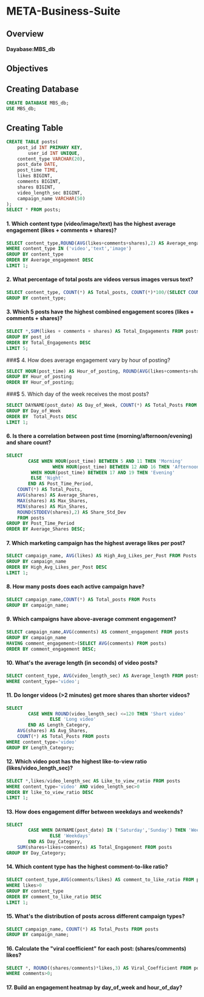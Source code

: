 # META-Business-Suite
## Overview
#### Dayabase:MBS_db

## Objectives

## Creating Database
```sql
CREATE DATABASE MBS_db;
USE MBS_db;
```
## Creating Table
```sql
CREATE TABLE posts(
    post_id INT PRIMARY KEY,
        user_id INT UNIQUE,
    content_type VARCHAR(20),
    post_date DATE,
    post_time TIME,
    likes BIGINT,
    comments BIGINT,
    shares BIGINT,
    video_length_sec BIGINT,
    campaign_name VARCHAR(50)
);
SELECT * FROM posts;
```
#### 1. Which content type (video/image/text) has the highest average engagement (likes + comments + shares)?
```sql
SELECT content_type,ROUND(AVG(likes+comments+shares),2) AS Average_engagement FROM posts
WHERE content_type IN ('video','text','image')
GROUP BY content_type
ORDER BY Average_engagement DESC
LIMIT 1;
```
#### 2. What percentage of total posts are videos versus images versus text?
```sql
SELECT content_type, COUNT(*) AS Total_posts, COUNT(*)*100/(SELECT COUNT(*) FROM posts) AS Percentage FROM posts
GROUP BY content_type;
```
#### 3. Which 5 posts have the highest combined engagement scores (likes + comments + shares)?
```sql
SELECT *,SUM(likes + comments + shares) AS Total_Engagements FROM posts
GROUP BY post_id
ORDER BY Total_Engagements DESC
LIMIT 5;
```
###$ 4. How does average engagement vary by hour of posting?
```sql
SELECT HOUR(post_time) AS Hour_of_posting, ROUND(AVG(likes+comments+shares),2) AS Average_engagement FROM posts
GROUP BY Hour_of_posting
ORDER BY Hour_of_posting;
```
###$ 5. Which day of the week receives the most posts?
```sql
SELECT DAYNAME(post_date) AS Day_of_Week, COUNT(*) AS Total_Posts FROM posts
GROUP BY Day_of_Week
ORDER BY  Total_Posts DESC
LIMIT 1;
```
#### 6. Is there a correlation between post time (morning/afternoon/evening) and share count?
```sql
SELECT 
        CASE WHEN HOUR(post_time) BETWEEN 5 AND 11 THEN 'Morning'
                 WHEN HOUR(post_time) BETWEEN 12 AND 16 THEN 'Afternoon'
         WHEN HOUR(post_time) BETWEEN 17 AND 19 THEN 'Evening'
         ELSE 'Night'
        END AS Post_Time_Period,
    COUNT(*) AS Total_Posts,
    AVG(shares) AS Average_Shares,
    MAX(shares) AS Max_Shares,
    MIN(shares) AS Min_Shares,
    ROUND(STDDEV(shares),2) AS Share_Std_Dev
    FROM posts
GROUP BY Post_Time_Period
ORDER BY Average_Shares DESC;
```
#### 7. Which marketing campaign has the highest average likes per post?
```sql
SELECT campaign_name, AVG(likes) AS High_Avg_Likes_per_Post FROM Posts
GROUP BY campaign_name
ORDER BY High_Avg_Likes_per_Post DESC
LIMIT 1;
```
#### 8. How many posts does each active campaign have?
```sql
SELECT campaign_name,COUNT(*) AS Total_posts FROM Posts
GROUP BY campaign_name;
```
#### 9. Which campaigns have above-average comment engagement?
```sql
SELECT campaign_name,AVG(comments) AS comment_engagement FROM posts
GROUP BY campaign_name
HAVING comment_engagement>(SELECT AVG(comments) FROM posts)
ORDER BY comment_engagement DESC;
```
#### 10. What's the average length (in seconds) of video posts?
```sql
SELECT content_type, AVG(video_length_sec) AS Average_length FROM posts
WHERE content_type='video';
```
#### 11. Do longer videos (>2 minutes) get more shares than shorter videos?
```sql
SELECT 
        CASE WHEN ROUND(video_length_sec) <=120 THEN 'Short video'
                ELSE 'Long video'
        END AS Length_Category,
    AVG(shares) AS Avg_Shares,
    COUNT(*) AS Total_Posts FROM posts
WHERE content_type='video'
GROUP BY Length_Category;
```
#### 12. Which video post has the highest like-to-view ratio (likes/video_length_sec)?
```sql
SELECT *,likes/video_length_sec AS Like_to_view_ratio FROM posts
WHERE content_type='video' AND video_length_sec>0
ORDER BY like_to_view_ratio DESC
LIMIT 1;
```
#### 13. How does engagement differ between weekdays and weekends?
```sql
SELECT 
        CASE WHEN DAYNAME(post_date) IN ('Saturday','Sunday') THEN 'Weekends'
                ELSE 'Weekdays'
        END AS Day_Category,
    SUM(shares+likes+comments) AS Total_Engagement FROM posts
GROUP BY Day_Category;
```
#### 14. Which content type has the highest comment-to-like ratio?
```sql
SELECT content_type,AVG(comments/likes) AS comment_to_like_ratio FROM posts
WHERE likes>0
GROUP BY content_type
ORDER BY comment_to_like_ratio DESC
LIMIT 1;
```
#### 15. What's the distribution of posts across different campaign types?
```sql
SELECT campaign_name, COUNT(*) AS Total_Posts FROM posts
GROUP BY campaign_name;
```
#### 16. Calculate the "viral coefficient" for each post: (shares/comments) likes?
```sql
SELECT *, ROUND((shares/comments)*likes,3) AS Viral_Coefficient FROM posts
WHERE comments>0;
```
#### 17. Build an engagement heatmap by day_of_week and hour_of_day?
```sql

```